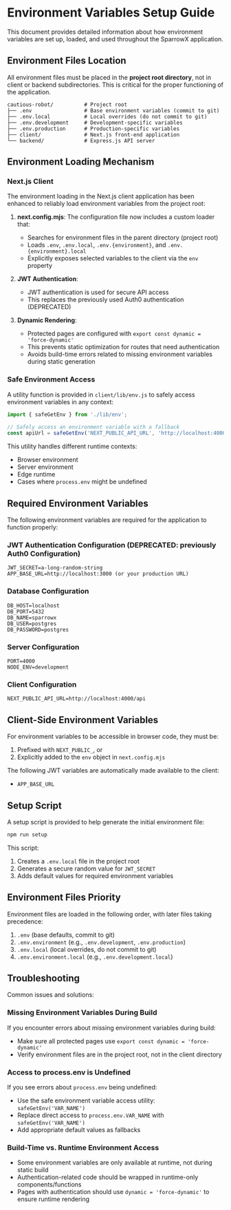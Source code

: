# Environment Variables Setup Guide

This document provides detailed information about how environment variables are set up, loaded, and used throughout the SparrowX application.

## Environment Files Location

All environment files must be placed in the **project root directory**, not in client or backend subdirectories. This is critical for the proper functioning of the application.

```
cautious-robot/          # Project root
├── .env                 # Base environment variables (commit to git)
├── .env.local           # Local overrides (do not commit to git)
├── .env.development     # Development-specific variables
├── .env.production      # Production-specific variables
├── client/              # Next.js front-end application
└── backend/             # Express.js API server
```

## Environment Loading Mechanism

### Next.js Client

The environment loading in the Next.js client application has been enhanced to reliably load environment variables from the project root:

1. **next.config.mjs**: The configuration file now includes a custom loader that:
   - Searches for environment files in the parent directory (project root)
   - Loads `.env`, `.env.local`, `.env.{environment}`, and `.env.{environment}.local`
   - Explicitly exposes selected variables to the client via the `env` property

2. **JWT Authentication**: 
   - JWT authentication is used for secure API access
   - This replaces the previously used Auth0 authentication (DEPRECATED)

3. **Dynamic Rendering**: 
   - Protected pages are configured with `export const dynamic = 'force-dynamic'`
   - This prevents static optimization for routes that need authentication
   - Avoids build-time errors related to missing environment variables during static generation

### Safe Environment Access

A utility function is provided in `client/lib/env.js` to safely access environment variables in any context:

```javascript
import { safeGetEnv } from './lib/env';

// Safely access an environment variable with a fallback
const apiUrl = safeGetEnv('NEXT_PUBLIC_API_URL', 'http://localhost:4000/api');
```

This utility handles different runtime contexts:
- Browser environment
- Server environment
- Edge runtime
- Cases where `process.env` might be undefined

## Required Environment Variables

The following environment variables are required for the application to function properly:

### JWT Authentication Configuration (DEPRECATED: previously Auth0 Configuration)
```
JWT_SECRET=a-long-random-string
APP_BASE_URL=http://localhost:3000 (or your production URL)
```

### Database Configuration
```
DB_HOST=localhost
DB_PORT=5432
DB_NAME=sparrowx
DB_USER=postgres
DB_PASSWORD=postgres
```

### Server Configuration
```
PORT=4000
NODE_ENV=development
```

### Client Configuration
```
NEXT_PUBLIC_API_URL=http://localhost:4000/api
```

## Client-Side Environment Variables

For environment variables to be accessible in browser code, they must be:

1. Prefixed with `NEXT_PUBLIC_`, or
2. Explicitly added to the `env` object in `next.config.mjs`

The following JWT variables are automatically made available to the client:
- `APP_BASE_URL`

## Setup Script

A setup script is provided to help generate the initial environment file:

```bash
npm run setup
```

This script:
1. Creates a `.env.local` file in the project root
2. Generates a secure random value for `JWT_SECRET`
3. Adds default values for required environment variables

## Environment Files Priority

Environment files are loaded in the following order, with later files taking precedence:

1. `.env` (base defaults, commit to git)
2. `.env.environment` (e.g., `.env.development`, `.env.production`)
3. `.env.local` (local overrides, do not commit to git)
4. `.env.environment.local` (e.g., `.env.development.local`)

## Troubleshooting

Common issues and solutions:

### Missing Environment Variables During Build

If you encounter errors about missing environment variables during build:

- Make sure all protected pages use `export const dynamic = 'force-dynamic'`
- Verify environment files are in the project root, not in the client directory

### Access to process.env is Undefined

If you see errors about `process.env` being undefined:

- Use the safe environment variable access utility: `safeGetEnv('VAR_NAME')`
- Replace direct access to `process.env.VAR_NAME` with `safeGetEnv('VAR_NAME')`
- Add appropriate default values as fallbacks

### Build-Time vs. Runtime Environment Access

- Some environment variables are only available at runtime, not during static build
- Authentication-related code should be wrapped in runtime-only components/functions
- Pages with authentication should use `dynamic = 'force-dynamic'` to ensure runtime rendering 